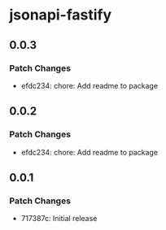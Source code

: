 # jsonapi-fastify

## 0.0.3

### Patch Changes

- efdc234: chore: Add readme to package

## 0.0.2

### Patch Changes

- efdc234: chore: Add readme to package

## 0.0.1

### Patch Changes

- 717387c: Initial release
